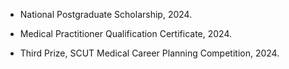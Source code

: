 
- National Postgraduate Scholarship, 2024.

- Medical Practitioner Qualification Certificate, 2024.

- Third Prize, SCUT Medical Career Planning Competition, 2024.

